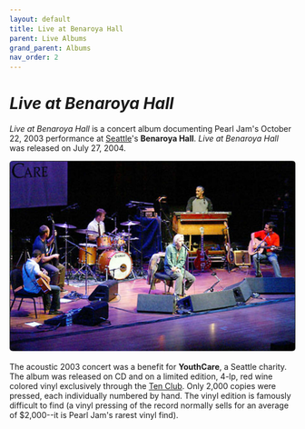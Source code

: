 ```yaml
---
layout: default
title: Live at Benaroya Hall
parent: Live Albums
grand_parent: Albums
nav_order: 2
---
```


# *Live at Benaroya Hall*

*Live at Benaroya Hall* is a concert album documenting Pearl Jam's October 22, 2003 performance at [Seattle](https://pearljamopedia.ml/docs/Notable-Mentions/Locations/Seattle-WA)'s **Benaroya Hall**. *Live at Benaroya Hall* was released on July 27, 2004.

<img src="/assets/benaroya.png" alt="Live at Benaroya Hall">

The acoustic 2003 concert was a benefit for **YouthCare**, a Seattle charity. The album was released on CD and on a limited edition, 4-lp, red wine colored vinyl exclusively through the [Ten Club](https://pearljamopedia.ml/docs/). Only 2,000 copies were pressed, each individually numbered by hand. The vinyl edition is famously difficult to find (a vinyl pressing of the record normally sells for an average of $2,000--it is Pearl Jam's rarest vinyl find). 
